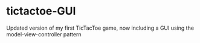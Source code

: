 # tictactoe-GUI
Updated version of my first TicTacToe game, now including a GUI using the model-view-controller pattern

